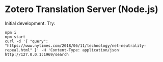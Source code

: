 # Zotero Translation Server (Node.js)

Initial development. Try:

```
npm i
npm start
curl -d '{ "query": "https://www.nytimes.com/2018/06/11/technology/net-neutrality-repeal.html" }' -H 'Content-Type: application/json' http://127.0.0.1:1969/search
```
